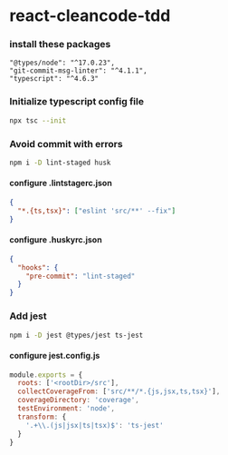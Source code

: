 # react-cleancode-tdd

### install these packages
    "@types/node": "^17.0.23",
    "git-commit-msg-linter": "^4.1.1",
    "typescript": "^4.6.3"

### Initialize typescript config file
```sh
npx tsc --init
```

### Avoid commit with errors
```sh
npm i -D lint-staged husk
```

#### configure .lintstagerc.json
```json
{
  "*.{ts,tsx}": ["eslint 'src/**' --fix"]
}
```

#### configure .huskyrc.json
```json
{
  "hooks": {
    "pre-commit": "lint-staged"
  }
}
```

### Add jest
```sh
npm i -D jest @types/jest ts-jest
```

#### configure jest.config.js
```js
module.exports = {
  roots: ['<rootDir>/src'],
  collectCoverageFrom: ['src/**/*.{js,jsx,ts,tsx}'],
  coverageDirectory: 'coverage',
  testEnvironment: 'node',
  transform: {
    '.+\\.(js|jsx|ts|tsx)$': 'ts-jest'
  }
}
```